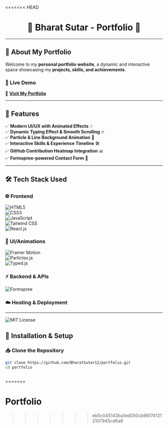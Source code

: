 <<<<<<< HEAD

<h1 align="center">🚀 Bharat Sutar - Portfolio 🌟</h1>

---

## 📌 About My Portfolio

Welcome to my **personal portfolio website**, a dynamic and interactive space showcasing my **projects, skills, and achievements**.

### 🚀 **Live Demo**

🔗 **[Visit My Portfolio](portfolio-d54dbb.netlify.app)**

---

## 🎯 **Features**

✅ **Modern UI/UX with Animated Effects** ✨  
✅ **Dynamic Typing Effect & Smooth Scrolling** 🔥  
✅ **Particle & Line Background Animation** 🎨  
✅ **Interactive Skills & Experience Timeline** 🛠️  
✅ **GitHub Contribution Heatmap Integration** 📊  
✅ **Formspree-powered Contact Form** 📩

---

## 🛠️ **Tech Stack Used**

### 🌐 **Frontend**

![HTML5](https://img.shields.io/badge/HTML5-E34F26?style=for-the-badge&logo=html5&logoColor=white)  
![CSS3](https://img.shields.io/badge/CSS3-1572B6?style=for-the-badge&logo=css3&logoColor=white)  
![JavaScript](https://img.shields.io/badge/JavaScript-F7DF1E?style=for-the-badge&logo=javascript&logoColor=black)  
![Tailwind CSS](https://img.shields.io/badge/TailwindCSS-38B2AC?style=for-the-badge&logo=tailwind-css&logoColor=white)  
![React.js](https://img.shields.io/badge/React-61DAFB?style=for-the-badge&logo=react&logoColor=black)

### 🎨 **UI/Animations**

![Framer Motion](https://img.shields.io/badge/FramerMotion-black?style=for-the-badge&logo=framer&logoColor=white)  
![Particles.js](https://img.shields.io/badge/Particles.js-000000?style=for-the-badge&logo=javascript&logoColor=white)  
![Typed.js](https://img.shields.io/badge/Typed.js-ff69b4?style=for-the-badge&logo=javascript&logoColor=white)

### ⚡ **Backend & APIs**

![Formspree](https://img.shields.io/badge/Formspree-FF5733?style=for-the-badge&logo=gmail&logoColor=white)

### ☁️ **Hosting & Deployment**

<!-- ![GitHub Pages](https://img.shields.io/badge/GitHub_Pages-222222?style=for-the-badge&logo=github&logoColor=white)
![Netlify](https://img.shields.io/badge/Netlify-00C7B7?style=for-the-badge&logo=netlify&logoColor=white) -->

---

![MIT License](https://img.shields.io/badge/License-MIT-blue.svg)

## 🚀 **Installation & Setup**

### 📥 Clone the Repository

```sh
git clone https://github.com/BharatSutar12/portfolio.git
cd portfolio



```

=======

# Portfolio

> > > > > > > eb5c045143ba1ed050cb981741212107945cd6a9
